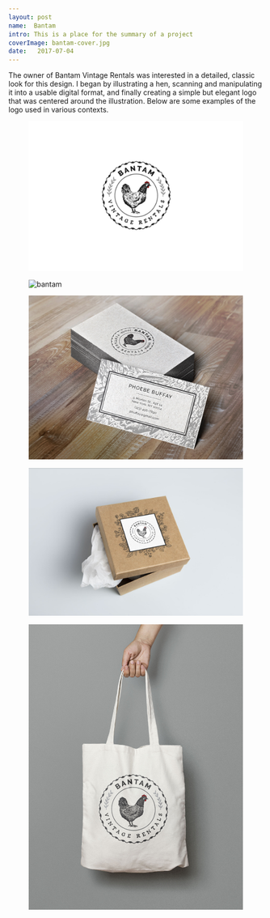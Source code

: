 ```yaml
---
layout: post
name:  Bantam
intro: This is a place for the summary of a project
coverImage: bantam-cover.jpg
date:   2017-07-04
---
```


The owner of Bantam Vintage Rentals was interested in a detailed, classic look for this design. I began by illustrating a hen, scanning and manipulating it into a usable digital format, and finally creating a simple but elegant logo that was centered around the illustration. Below are some examples of the logo used in various contexts.

<figure>
    <img src="../img/bantam-1.jpg" alt="bantam" />
</figure>
<figure>
    <img src="../img/bantam-2.jpg" alt="bantam" />
</figure>
<figure>
    <img src="../img/bantam-3.jpg" alt="bantam" />
</figure>
<figure>
    <img src="../img/bantam-4.jpg" alt="bantam" />
</figure>
<figure>
    <img src="../img/bantam-5.jpg" alt="bantam" />
</figure>
